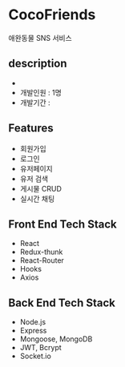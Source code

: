 # CocoFriends
애완동물 SNS 서비스

## description
- 
- 개발인원 : 1명 
- 개발기간 : 

## Features
- 회원가입
- 로그인
- 유저페이지
- 유저 검색
- 게시물 CRUD
- 실시간 채팅


## Front End Tech Stack
- React
- Redux-thunk
- React-Router
- Hooks
- Axios

## Back End Tech Stack
- Node.js
- Express
- Mongoose, MongoDB
- JWT, Bcrypt
- Socket.io
